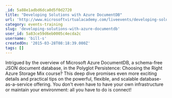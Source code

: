 ```yaml
---
_id: 5a88e1adbd6dca0d5f0d2720
title: "Developing Solutions with Azure DocumentDB"
url: 'http://www.microsoftvirtualacademy.com/liveevents/developing-solutions-with-azure-documentdb'
category: events-training
slug: 'developing-solutions-with-azure-documentdb'
user_id: 5a83ce59d6eb0005c4ecda2c
username: 'bill-s'
createdOn: '2015-03-28T08:18:39.000Z'
tags: []
---
```


Intrigued by the overview of Microsoft Azure DocumentDB, a schema-free JSON document database, in the Polyglot Persistence: Choosing the Right Azure Storage Mix course? This deep dive promises even more exciting details and practical tips on the powerful, flexible, and scalable database-as-a-service offering. You don't even have to have your own infrastructure or maintain your environment: all you have to do is connect! 
